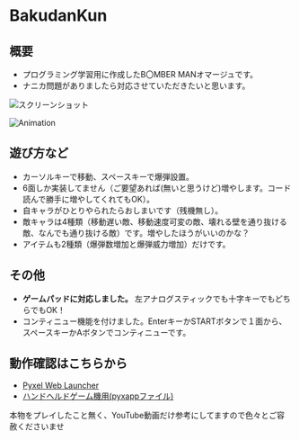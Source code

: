 # BakudanKun

## 概要
- プログラミング学習用に作成したB〇MBER MANオマージュです。
- ナニカ問題がありましたら対応させていただきたいと思います。

![スクリーンショット](https://cdn-ak.f.st-hatena.com/images/fotolife/H/Hiesuke/20240521/20240521150410.png)

![Animation](https://cdn-ak.f.st-hatena.com/images/fotolife/H/Hiesuke/20240522/20240522232958.gif)


## 遊び方など
- カーソルキーで移動、スペースキーで爆弾設置。
- 6面しか実装してません（ご要望あれば(無いと思うけど)増やします。コード読んで勝手に増やしてくれてもOK）。
- 自キャラがひとりやられたらおしまいです（残機無し）。
- 敵キャラは4種類（移動遅い敵、移動速度可変の敵、壊れる壁を通り抜ける敵、なんでも通り抜ける敵）です。増やしたほうがいいのかな？
- アイテムも2種類（爆弾数増加と爆弾威力増加）だけです。

## その他
- **ゲームパッドに対応しました。** 左アナログスティックでも十字キーでもどちらでもOK！
- コンティニュー機能を付けました。EnterキーかSTARTボタンで１面から、スペースキーかAボタンでコンティニューです。


## 動作確認はこちらから
- [Pyxel Web Launcher](https://kitao.github.io/pyxel/wasm/launcher/?run=Hiekichi.BakudanKunPy.BakudanKun240)
- [ハンドヘルドゲーム機用(pyxappファイル)](https://github.com/Hiekichi/BakudanKunPy/blob/main/BakudanKun.pyxapp)

本物をプレイしたこと無く、YouTube動画だけ参考にしてますので色々とご容赦くださいませ
